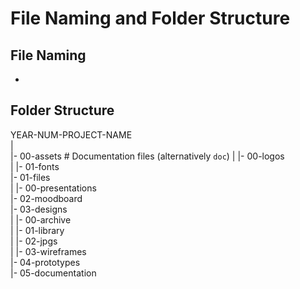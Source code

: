 # File Naming and Folder Structure

## File Naming

-

## Folder Structure
YEAR-NUM-PROJECT-NAME  
|  
|- 00-assets                      # Documentation files (alternatively `doc`)
|   |- 00-logos  
|   |- 01-fonts  
|- 01-files  
|   |- 00-presentations  
|- 02-moodboard  
|- 03-designs  
|   |- 00-archive  
|   |- 01-library  
|   |- 02-jpgs  
|   |- 03-wireframes  
|- 04-prototypes  
|- 05-documentation  
